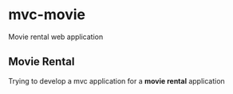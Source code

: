 # mvc-movie
Movie rental web application
## Movie Rental 
Trying to develop a mvc application for a **movie rental** application
